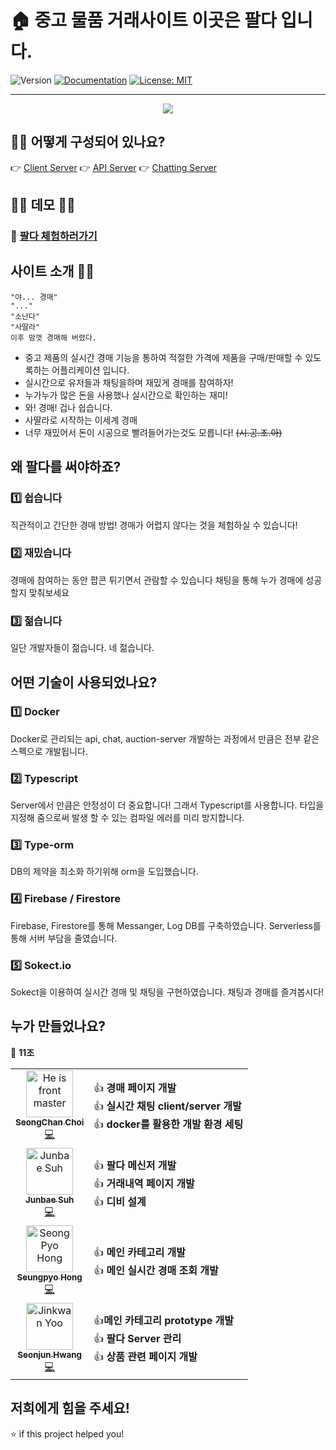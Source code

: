 # 🏠 중고 물품 거래사이트 이곳은 팔다 입니다.

![Version](https://img.shields.io/badge/version-1.0.4-blue.svg?cacheSeconds=2592000) [![Documentation](https://img.shields.io/badge/documentation-yes-brightgreen.svg)](https://github.com/connect-foundation/2019-11/wiki) [![License: MIT](https://img.shields.io/badge/License-boostcamp-yellow.svg)](#)

---

<p align="center">
  <img src="https://kr.object.ncloudstorage.com/palda/wiki/logo.svg" />
<p>

## 🕵🏼 어떻게 구성되어 있나요?

👉 [Client Server](https://github.com/connect-foundation/2019-11/tree/develop/client)
👉 [API Server](https://github.com/connect-foundation/2019-11/tree/develop/server)
👉 [Chatting Server](https://github.com/connect-foundation/2019-11/tree/develop/chat-server)

## 👩‍💻 데모 👨‍💻

### 👔 [팔다 체험하러가기](http://devtest.palda.shop)

## 사이트 소개 🐄🐶

```
"야... 경매"
"..."
"소난다"
"사딸라"
이후 맘껏 경매해 버렸다.
```

- 중고 제품의 실시간 경매 기능을 통하여 적절한 가격에 제품을 구매/판매할 수 있도록하는 어플리케이션 입니다.
- 실시간으로 유저들과 채팅을하며 재밌게 경매를 참여하자!
- 누가누가 많은 돈을 사용했나 실시간으로 확인하는 재미!
- 와! 경매! 겁나 쉽습니다.
- 사딸라로 시작하는 이세계 경매
- 너무 재밌어서 돈이 시공으로 빨려들어가는것도 모릅니다! ~~(시.공.조.아)~~

## 왜 팔다를 써야하죠?

### 1️⃣ 쉽습니다

직관적이고 간단한 경매 방법!
경매가 어렵지 않다는 것을 체험하실 수 있습니다!

### 2️⃣ 재밌습니다

경매에 참여하는 동안 팝콘 튀기면서 관람할 수 있습니다
채팅을 통해 누가 경매에 성공할지 맞춰보세요

### 3️⃣ 젊습니다

일단 개발자들이 젊습니다. 네 젊습니다.

## 어떤 기술이 사용되었나요?

### 1️⃣ Docker

Docker로 관리되는 api, chat, auction-server
개발하는 과정에서 만큼은 전부 같은 스펙으로 개발됩니다.

### 2️⃣ Typescript

Server에서 만큼은 안정성이 더 중요합니다! 그래서 Typescript를 사용합니다.
타입을 지정해 줌으로써 발생 할 수 있는 컴파일 에러를 미리 방지합니다.

### 3️⃣ Type-orm

DB의 제약을 최소화 하기위해 orm을 도입했습니다.

### 4️⃣ Firebase / Firestore

Firebase, Firestore를 통해 Messanger, Log DB를 구축하였습니다.
Serverless를 통해 서버 부담을 줄였습니다.

### 5️⃣ Sokect.io

Sokect을 이용하여 실시간 경매 및 채팅을 구현하였습니다.
채팅과 경매를 즐겨봅시다!

## 누가 만들었나요?

👤 **11조**

<table>
  <tr>
    <td align="center">
    <a href="https://github.com/chsch911028"><img src="https://avatars0.githubusercontent.com/u/20242070?s=40&v=4" width="75px;" alt="He is front master"/><br /><sub><b>SeongChan Choi</b></sub></a><br /><a href="https://github.com/connect-foundation/2019-11/commits/develop?author=chsch911028" title="Code">💻</a>
    </td>
    <td>
    👍 <strong>경매 페이지 개발</strong><br>
    👍 <strong> 실시간 채팅 client/server 개발 </strong><br>        
    👍 <strong> docker를 활용한 개발 환경 세팅 </strong><br>
    </td>
    <tr>
    <td align="center"><a href="https://github.com/deokisys"><img src="https://avatars2.githubusercontent.com/u/24247768?s=460&v=4" width="75px;" alt="Junbae Suh"/><br /><sub><b>Junbae Suh</b></sub></a><br /><a href="https://github.com/connect-foundation/2019-11/commits/develop?author=deokisys" title="Code">💻</a></td>
    <td>
    👍 <strong>팔다 메신저 개발</strong>
    <br>
    👍 <strong>거래내역 페이지 개발</strong>
    <br>
    👍 <strong>디비 설계</strong>
    <br>
    </td>
    <tr>
    <td align="center"><a href="https://github.com/sphong5911"><img src="https://avatars3.githubusercontent.com/u/37038262?s=460&v=4" width="75px;" alt="SeongPyo Hong"/><br /><sub><b>Seungpyo Hong</b></sub></a><br /><a href="https://github.com/connect-foundation/2019-11/commits/develop?author=sphong5911" title="Code">💻</a> </td>
    <td>
    👍 <strong>메인 카테고리 개발</strong>
    <br>
    👍 <strong>메인 실시간 경매 조회 개발</strong>
    </td>
    <tr>
    <td align="center"><a href="https://github.com/GirlFriend-Yerin"><img src="https://avatars3.githubusercontent.com/u/38457114?s=460&v=4" width="75px;" alt="Jinkwan Yoo"/><br /><sub><b>Seonjun Hwang</b></sub></a><br /><a href="https://github.com/connect-foundation/2019-11/commits/develop?author=GirlFriend-Yerin" title="Code">💻</a></td>
    <td>
      👍<strong>메인 카테고리 prototype 개발</strong>
      <br>
     👍 <strong>팔다 Server 관리 </strong>
     <br>
     👍 <strong>상품 관련 페이지 개발 </strong>
    </td>
  </tr>
  </table>

## 저희에게 힘을 주세요!

⭐️ if this project helped you!
